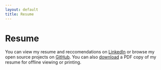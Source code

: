 ```yaml
---
layout: default
title: Resume
---
```


# Resume

You can view my resume and reccomendations on <a href="http://www.linkedin.com/in/mbmccorm" target="_blank">LinkedIn</a> or browse my open source projects on <a href="http://github.com/mbmccormick" target="_blank">GitHub</a>. You can also <a href="matt_mccormick.pdf">download</a> a PDF copy of my resume for offline viewing or printing.
